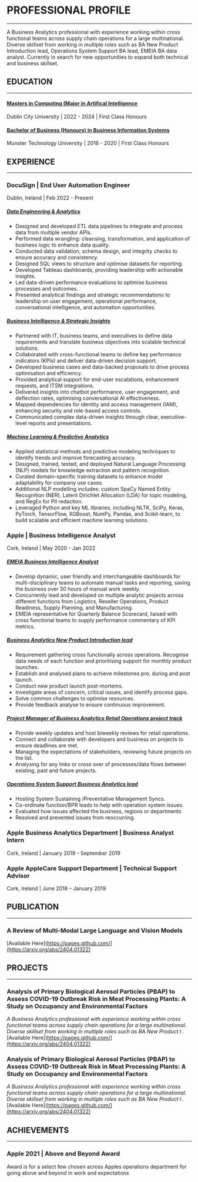 # PROFESSIONAL PROFILE
______________________________________

A Business Analytics professional with experience working within cross functional teams across supply chain operations for a large multinational. Diverse skillset from working in multiple roles such as BA New Product Introduction lead, Operations System Support BA lead, EMEIA BA data analyst. Currently in search for new opportunities to expand both technical and business skillset.

## EDUCATION
_____________________

#### <ins> Masters in Computing (Major in Artifical Intelligence</ins>
Dublin City University   |   2022 - 2024   |   First Class Honours  

#### <ins> Bachelor of Business (Honours) in Business Information Systems </ins>
Munster Technology University   |   2016 - 2020   |   First Class Honours      
 

## EXPERIENCE
__________________ 

### DocuSign  |  End User Automation Engineer 
Dublin, Ireland | Feb 2022 - Present

##### <ins>Data Engineering & Analytics</ins>
* Designed and developed ETL data pipelines to integrate and process data from multiple vendor APIs.
* Performed data wrangling: cleansing, transformation, and application of business logic to enhance data quality.
* Conducted data validation, schema design, and integrity checks to ensure accuracy and consistency.
* Designed SQL views to structure and optimise datasets for reporting.
* Developed Tableau dashboards, providing leadership with actionable insights.
* Led data-driven performance evaluations to optimise business processes and outcomes.
* Presented analytical findings and strategic recommendations to leadership on user engagement, operational performance, conversational intelligence, and automation opportunities.
 
##### <ins>Business Intelligence & Strategic Insights</ins>

* Partnered with IT, business teams, and executives to define data requirements and translate business objectives into scalable technical solutions.
* Collaborated with cross-functional teams to define key performance indicators (KPIs) and deliver data-driven decision support.
* Developed business cases and data-backed proposals to drive process optimisation and efficiency.
* Provided analytical support for end-user escalations, enhancement requests, and ITSM integrations.
* Delivered insights into chatbot performance, user engagement, and deflection rates, optimising conversational AI effectiveness.
* Mapped dependencies for identity and access management (IAM), enhancing security and role-based access controls.
* Communicated complex data-driven insights through clear, executive-level reports and presentations. 

##### <ins>Machine Learning & Predictive Analytics</ins>

* Applied statistical methods and predictive modeling techniques to identify trends and improve forecasting accuracy.
* Designed, trained, tested, and deployed Natural Language Processing (NLP) models for knowledge extraction and pattern recognition.
* Curated domain-specific training datasets to enhance model adaptability for company use cases.
* Additional NLP modelling includes: custom SpaCy Named Entity Recognition (NER), Latent Dirichlet Allocation (LDA) for topic modeling, and RegEx for PII redaction.
* Leveraged Python and key ML libraries, including NLTK, SciPy, Keras, PyTorch, TensorFlow, XGBoost, NumPy, Pandas, and Scikit-learn, to build scalable and efficient machine learning solutions.

### Apple | Business Intelligence Analyst
Cork, Ireland | May 2020 - Jan 2022

##### <ins>EMEIA Business Intelligence Analyst</ins>

* Develop dynamic, user friendly and interchangeable dashboards for multi-disciplinary teams to automate manual tasks and reporting, saving the business over 30 hours of manual work weekly.
* Concurrently lead and developed on multiple analytic projects across different functions from Logistics, Reseller Operations, Product Readiness, Supply Planning, and Manufacturing. 
* EMEIA representative for Quarterly Balance Scorecard, liaised with cross functional teams to supply performance commentary of KPI metrics.

##### <ins>Business Analytics New Product Introduction lead</ins>
* Requirement gathering cross functionally across operations. Recognise data needs of each function and prioritising support for monthly product launches.
* Establish and analysed plans to achieve milestones pre, during and post launch.
* Conduct new product launch post-mortems. 
* Investigate areas of concern, critical issues, and identify process gaps. 
* Solve common challenges to optimise resources.
* Provide feedback analyse to ensure continuous improvement. 

##### <ins>Project Manager of Business Analytics Retail Operations project track</ins>
* Provide weekly updates and host biweekly reviews for retail operations.
* Connect and collaborate with developers and business on projects to ensure deadlines are met.
* Managing the expectations of stakeholders, reviewing future projects on the list.
* Analysing for any links or cross over of processes/data flows between existing, past and future projects.    

##### <ins>Operations System Support Business Analytics lead</ins>

* Hosting System Sustaining /Preventative Management Syncs.
* Co-ordinate function/BPR leads to help with operation system issues.
* Evaluated how issues affected the business, regions or departments
* Resolved and prevented issues from reoccurring.

### Apple  Business Analytics Department | Business Analyst Intern            
Cork, Ireland | January 2019 - September 2019

### Apple  AppleCare Support Department | Technical Support Advisor    
Cork, Ireland |  June 2018 – January 2019


## PUBLICATION
__________________ 
### A Review of Multi-Modal Large Language and Vision Models
[Available Here](https://pages.github.com/](https://arxiv.org/abs/2404.01322) 


## PROJECTS
__________________ 
### Analysis of Primary Biological Aerosol Particles (PBAP) to Assess COVID-19 Outbreak Risk in Meat Processing Plants: A Study on Occupancy and Environmental Factors
_A Business Analytics professional with experience working within cross functional teams across supply chain operations for a large multinational. Diverse skillset from working in multiple roles such as BA New Product I ._
[Available Here](https://pages.github.com/](https://arxiv.org/abs/2404.01322) 

### Analysis of Primary Biological Aerosol Particles (PBAP) to Assess COVID-19 Outbreak Risk in Meat Processing Plants: A Study on Occupancy and Environmental Factors
_A Business Analytics professional with experience working within cross functional teams across supply chain operations for a large multinational. Diverse skillset from working in multiple roles such as BA New Product I ._
[Available Here](https://pages.github.com/](https://arxiv.org/abs/2404.01322) 

## ACHIEVEMENTS
____________________

### Apple 2021  |  Above and Beyond Award
Award is for a select few chosen across Apples operations department for going above and beyond in work and expectations


